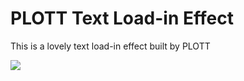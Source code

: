 # PLOTT Text Load-in Effect

This is a lovely text load-in effect built by PLOTT

![](https://imgur.com/a/2W5rIAZ)

